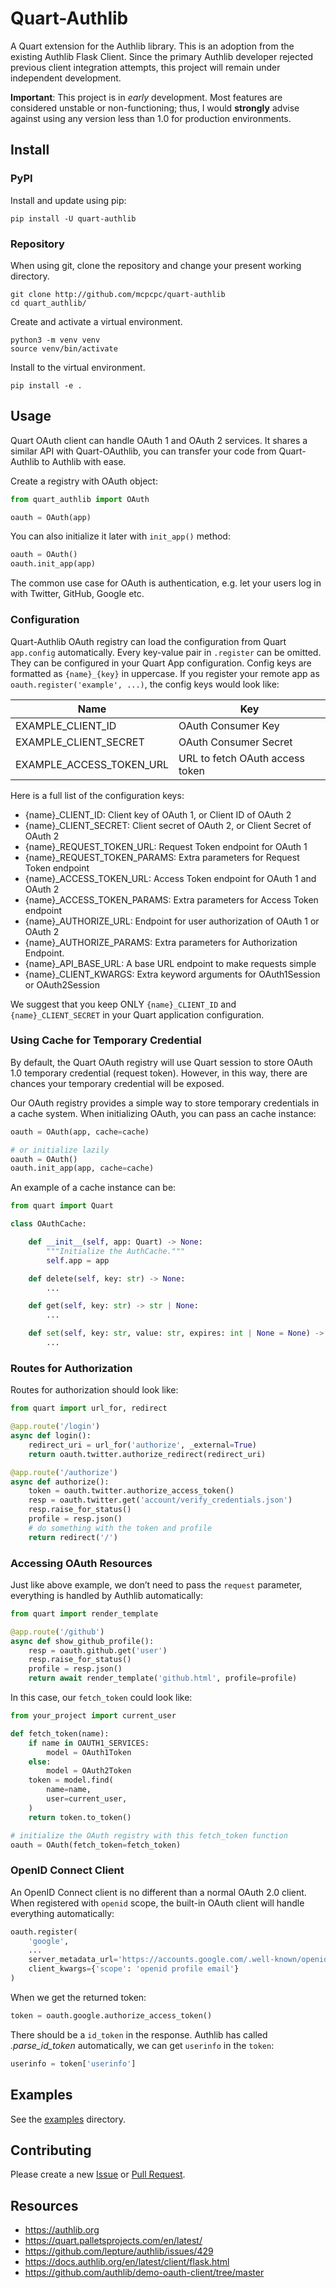 # Quart-Authlib

A Quart extension for the Authlib library. This is an adoption from the existing Authlib Flask Client.  Since the primary Authlib developer rejected previous client integration attempts, this project will remain under independent development.

**Important**: This project is in *early* development. Most features are considered unstable or non-functioning; thus, I would **strongly** advise against using any version less than 1.0 for production environments.

## Install

### PyPI

Install and update using pip:

```shell
pip install -U quart-authlib
```

### Repository

When using git, clone the repository and change your present working directory.

```shell
git clone http://github.com/mcpcpc/quart-authlib
cd quart_authlib/
```

Create and activate a virtual environment.

```shell
python3 -m venv venv
source venv/bin/activate
```

Install to the virtual environment.

```shell
pip install -e .
```

## Usage

Quart OAuth client can handle OAuth 1 and OAuth 2 services. It shares a similar API with Quart-OAuthlib, you can transfer your code from Quart-Authlib to Authlib with ease.

Create a registry with OAuth object:

```python
from quart_authlib import OAuth

oauth = OAuth(app)
```

You can also initialize it later with `init_app()` method:

```python
oauth = OAuth()
oauth.init_app(app)
```

The common use case for OAuth is authentication, e.g. let your users log in with Twitter, GitHub, Google etc.

### Configuration

Quart-Authlib OAuth registry can load the configuration from Quart `app.config` automatically. Every key-value pair in `.register` can be omitted. They can be configured in your Quart App configuration. Config keys are formatted as `{name}_{key}` in uppercase. If you register your remote app as `oauth.register('example', ...)`, the config keys would look like:

| Name                        | Key                                                        |
| --------------------------- | ---------------------------------------------------------- |
| EXAMPLE_CLIENT_ID           | OAuth Consumer Key                                         |
| EXAMPLE_CLIENT_SECRET       | OAuth Consumer Secret                                      |
| EXAMPLE_ACCESS_TOKEN_URL    | URL to fetch OAuth access token                            |

Here is a full list of the configuration keys:

* {name}_CLIENT_ID: Client key of OAuth 1, or Client ID of OAuth 2
* {name}_CLIENT_SECRET: Client secret of OAuth 2, or Client Secret of OAuth 2
* {name}_REQUEST_TOKEN_URL: Request Token endpoint for OAuth 1
* {name}_REQUEST_TOKEN_PARAMS: Extra parameters for Request Token endpoint
* {name}_ACCESS_TOKEN_URL: Access Token endpoint for OAuth 1 and OAuth 2
* {name}_ACCESS_TOKEN_PARAMS: Extra parameters for Access Token endpoint
* {name}_AUTHORIZE_URL: Endpoint for user authorization of OAuth 1 or OAuth 2
* {name}_AUTHORIZE_PARAMS: Extra parameters for Authorization Endpoint.
* {name}_API_BASE_URL: A base URL endpoint to make requests simple
* {name}_CLIENT_KWARGS: Extra keyword arguments for OAuth1Session or OAuth2Session

We suggest that you keep ONLY `{name}_CLIENT_ID` and `{name}_CLIENT_SECRET` in your Quart application configuration.

### Using Cache for Temporary Credential

By default, the Quart OAuth registry will use Quart session to store OAuth 1.0 temporary credential (request token). However, in this way, there are chances your temporary credential will be exposed.

Our OAuth registry provides a simple way to store temporary credentials in a cache system. When initializing OAuth, you can pass an cache instance:

```python
oauth = OAuth(app, cache=cache)

# or initialize lazily
oauth = OAuth()
oauth.init_app(app, cache=cache)
```

An example of a cache instance can be:

```python
from quart import Quart

class OAuthCache:

    def __init__(self, app: Quart) -> None:
        """Initialize the AuthCache."""
        self.app = app

    def delete(self, key: str) -> None:
        ...

    def get(self, key: str) -> str | None:
        ...

    def set(self, key: str, value: str, expires: int | None = None) -> None:
        ...
```

### Routes for Authorization

Routes for authorization should look like:

```python
from quart import url_for, redirect

@app.route('/login')
async def login():
    redirect_uri = url_for('authorize', _external=True)
    return oauth.twitter.authorize_redirect(redirect_uri)

@app.route('/authorize')
async def authorize():
    token = oauth.twitter.authorize_access_token()
    resp = oauth.twitter.get('account/verify_credentials.json')
    resp.raise_for_status()
    profile = resp.json()
    # do something with the token and profile
    return redirect('/')
```

### Accessing OAuth Resources

Just like above example, we don’t need to pass the `request` parameter, everything is handled by Authlib automatically:

```python
from quart import render_template

@app.route('/github')
async def show_github_profile():
    resp = oauth.github.get('user')
    resp.raise_for_status()
    profile = resp.json()
    return await render_template('github.html', profile=profile)
```

In this case, our `fetch_token` could look like:

```python
from your_project import current_user

def fetch_token(name):
    if name in OAUTH1_SERVICES:
        model = OAuth1Token
    else:
        model = OAuth2Token
    token = model.find(
        name=name,
        user=current_user,
    )
    return token.to_token()

# initialize the OAuth registry with this fetch_token function
oauth = OAuth(fetch_token=fetch_token)
```

### OpenID Connect Client

An OpenID Connect client is no different than a normal OAuth 2.0 client. When registered with `openid` scope, the built-in OAuth client will handle everything automatically:

```python
oauth.register(
    'google',
    ...
    server_metadata_url='https://accounts.google.com/.well-known/openid-configuration',
    client_kwargs={'scope': 'openid profile email'}
)
```

When we get the returned token:

```python
token = oauth.google.authorize_access_token()
```

There should be a `id_token` in the response. Authlib has called *.parse_id_token* automatically, we can get `userinfo` in the `token`:

```python
userinfo = token['userinfo']
```

## Examples

See the [examples](docs/examples) directory.


## Contributing

Please create a new [Issue](https://github.com/mcpcpc/quart-authlib/issues/new) or [Pull Request](https://github.com/mcpcpc/quart-authlib/compare).

## Resources

* https://authlib.org
* https://quart.palletsprojects.com/en/latest/
* https://github.com/lepture/authlib/issues/429
* https://docs.authlib.org/en/latest/client/flask.html
* https://github.com/authlib/demo-oauth-client/tree/master

